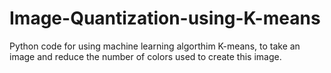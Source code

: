 # Image-Quantization-using-K-means
Python code for using machine learning algorthim K-means, to take an image and reduce the number of colors used to create this image.
